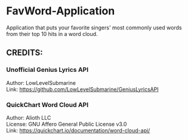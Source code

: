 # FavWord-Application
Application that puts your favorite singers' most commonly used words from their top 10 hits in a word cloud.

## CREDITS:
### Unofficial Genius Lyrics API
Author: LowLevelSubmarine <br/>
Link: https://github.com/LowLevelSubmarine/GeniusLyricsAPI <br/>

### QuickChart Word Cloud API
Author: Alioth LLC <br/>
License: GNU Affero General Public License v3.0 <br/>
Link: https://quickchart.io/documentation/word-cloud-api/ <br/>
